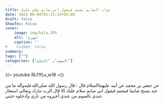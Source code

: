 ```yaml
---
title: ثواب الصايم يشتم فيقول اني صايم سلام عليك
date: 2023-06-04T01:21:13+03:00
draft: false
ShowToc: False
cover:
    image: img/hala.JPG
    alt: 'صورة'
    caption: ''
#    hidden: false
summary: 
tags: [""]
categories: ["الصوم", "الحلم"]
---
```

{{< youtube RLf1fLv_w18 >}}  
 <br>
عن جعفر بن محمد عن أبيه عليهما‌السلام قال : قال رسول الله صلى‌الله‌عليه‌وآله ما من عبد يصبح صايما فيشتم فيقول اني صايم سلام
عليك إلا قال الرب تبارك وتعالى استجار عبدي بالصوم من عبدي أجيروه 
من ناري وأدخلوه جنتي.

